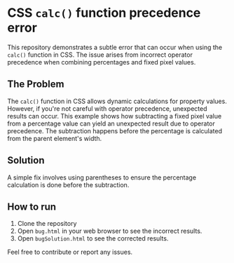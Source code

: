 # CSS `calc()` function precedence error

This repository demonstrates a subtle error that can occur when using the `calc()` function in CSS.  The issue arises from incorrect operator precedence when combining percentages and fixed pixel values.

## The Problem

The `calc()` function in CSS allows dynamic calculations for property values. However, if you're not careful with operator precedence, unexpected results can occur.  This example shows how subtracting a fixed pixel value from a percentage value can yield an unexpected result due to operator precedence. The subtraction happens before the percentage is calculated from the parent element's width.

## Solution

A simple fix involves using parentheses to ensure the percentage calculation is done before the subtraction. 

## How to run
1. Clone the repository
2. Open `bug.html` in your web browser to see the incorrect results.
3. Open `bugSolution.html` to see the corrected results.

Feel free to contribute or report any issues.